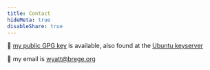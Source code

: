 ```yaml
---
title: Contact
hideMeta: true
disableShare: true 
---
```


:key: [my public GPG key](/brege-gpg.txt) is available, also found at the [Ubuntu keyserver](https://keyserver.ubuntu.com/pks/lookup?search=EB3F25A8C5579EA6&fingerprint=on&op=index)

:email: my email is [wyatt@brege.org](mailto:wyatt@brege.org)

